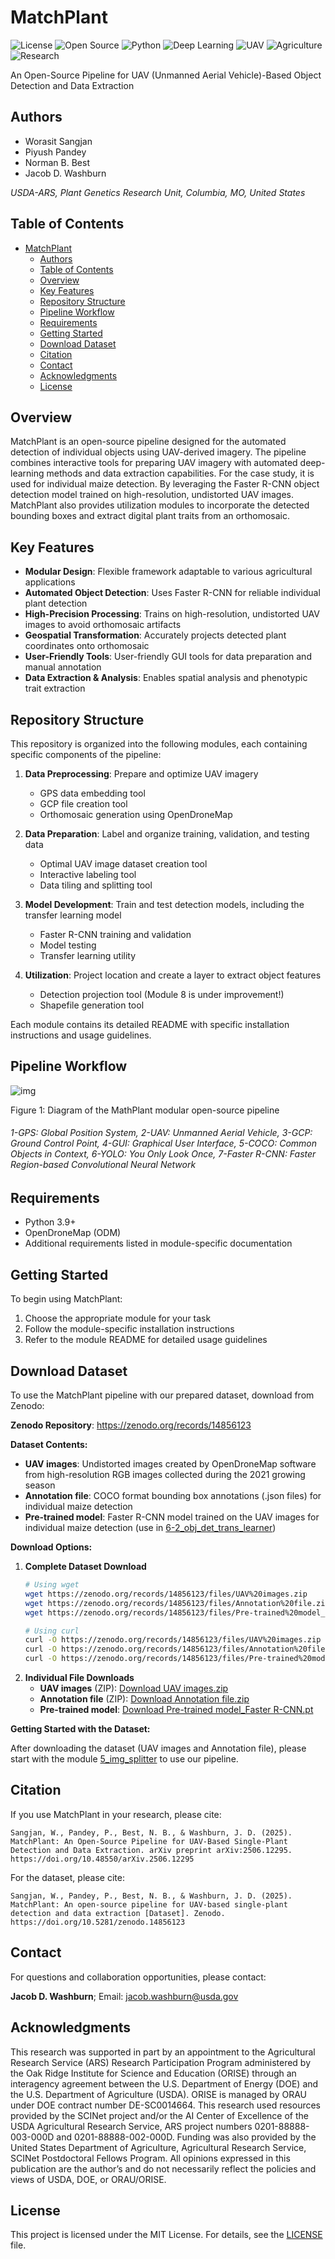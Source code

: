 # MatchPlant

![License](https://img.shields.io/badge/License-MIT-blue.svg)
![Open Source](https://img.shields.io/badge/Open%20Source-Yes-brightgreen.svg)
![Python](https://img.shields.io/badge/Python-3.9+-blue.svg)
![Deep Learning](https://img.shields.io/badge/Deep%20Learning-Faster%20R--CNN-orange.svg)
![UAV](https://img.shields.io/badge/UAV-Drone%20Imagery-skyblue.svg)
![Agriculture](https://img.shields.io/badge/Agriculture-Precision%20Agriculture-green.svg)
![Research](https://img.shields.io/badge/Research-USDA--ARS-navy.svg)

An Open-Source Pipeline for UAV (Unmanned Aerial Vehicle)-Based Object Detection and Data Extraction

## Authors

- Worasit Sangjan
- Piyush Pandey
- Norman B. Best
- Jacob D. Washburn
  
*USDA-ARS, Plant Genetics Research Unit, Columbia, MO, United States*

## Table of Contents
- [MatchPlant](#matchplant)
  - [Authors](#authors)
  - [Table of Contents](#table-of-contents)
  - [Overview](#overview)
  - [Key Features](#key-features)
  - [Repository Structure](#repository-structure)
  - [Pipeline Workflow](#pipeline-workflow)
  - [Requirements](#requirements)
  - [Getting Started](#getting-started)
  - [Download Dataset](#download-dataset)
  - [Citation](#citation)
  - [Contact](#contact)
  - [Acknowledgments](#acknowledgments)
  - [License](#license)

## Overview

MatchPlant is an open-source pipeline designed for the automated detection of individual objects using UAV-derived imagery. The pipeline combines interactive tools for preparing UAV imagery with automated deep-learning methods and data extraction capabilities. For the case study, it is used for individual maize detection. By leveraging the Faster R-CNN object detection model trained on high-resolution, undistorted UAV images. MatchPlant also provides utilization modules to incorporate the detected bounding boxes and extract digital plant traits from an orthomosaic.

## Key Features

- **Modular Design**: Flexible framework adaptable to various agricultural applications
- **Automated Object Detection**: Uses Faster R-CNN for reliable individual plant detection
- **High-Precision Processing**: Trains on high-resolution, undistorted UAV images to avoid orthomosaic artifacts
- **Geospatial Transformation**: Accurately projects detected plant coordinates onto orthomosaic
- **User-Friendly Tools**: User-friendly GUI tools for data preparation and manual annotation
- **Data Extraction & Analysis**: Enables spatial analysis and phenotypic trait extraction

## Repository Structure

This repository is organized into the following modules, each containing specific components of the pipeline:

1. **Data Preprocessing**: Prepare and optimize UAV imagery
   - GPS data embedding tool
   - GCP file creation tool
   - Orthomosaic generation using OpenDroneMap

2. **Data Preparation**: Label and organize training, validation, and testing data
   - Optimal UAV image dataset creation tool
   - Interactive labeling tool
   - Data tiling and splitting tool

3. **Model Development**: Train and test detection models, including the transfer learning model
   - Faster R-CNN training and validation
   - Model testing
   - Transfer learning utility

4. **Utilization**: Project location and create a layer to extract object features
   - Detection projection tool (Module 8 is under improvement!)
   - Shapefile generation tool

Each module contains its detailed README with specific installation instructions and usage guidelines.

## Pipeline Workflow

![img](https://github.com/JacobWashburn-USDA/Ortho_to_image/blob/main/images/img.png)

Figure 1: Diagram of the MathPlant modular open-source pipeline

###### 1-GPS: Global Position System, 2-UAV: Unmanned Aerial Vehicle, 3-GCP: Ground Control Point, 4-GUI: Graphical User Interface, 5-COCO: Common Objects in Context, 6-YOLO: You Only Look Once, 7-Faster R-CNN: Faster Region-based Convolutional Neural Network

## Requirements

- Python 3.9+
- OpenDroneMap (ODM)
- Additional requirements listed in module-specific documentation

## Getting Started

To begin using MatchPlant:

1. Choose the appropriate module for your task
2. Follow the module-specific installation instructions
3. Refer to the module README for detailed usage guidelines

## Download Dataset

To use the MatchPlant pipeline with our prepared dataset, download from Zenodo:

**Zenodo Repository**: https://zenodo.org/records/14856123

**Dataset Contents:**
- **UAV images**: Undistorted images created by OpenDroneMap software from high-resolution RGB images collected during the 2021 growing season
- **Annotation file**: COCO format bounding box annotations (.json files) for individual maize detection
- **Pre-trained model**: Faster R-CNN model trained on the UAV images for individual maize detection (use in [6-2_obj_det_trans_learner](https://github.com/JacobWashburn-USDA/MatchPlant/tree/main/6-2_obj_det_trans_learner))

**Download Options:**

1. **Complete Dataset Download**
   ```bash
   # Using wget
   wget https://zenodo.org/records/14856123/files/UAV%20images.zip
   wget https://zenodo.org/records/14856123/files/Annotation%20file.zip
   wget https://zenodo.org/records/14856123/files/Pre-trained%20model_Faster%20R-CNN.pt
   
   # Using curl
   curl -O https://zenodo.org/records/14856123/files/UAV%20images.zip
   curl -O https://zenodo.org/records/14856123/files/Annotation%20file.zip
   curl -O https://zenodo.org/records/14856123/files/Pre-trained%20model_Faster%20R-CNN.pt
   ```
2. **Individual File Downloads**
   - **UAV images** (ZIP): [Download UAV images.zip](https://zenodo.org/records/14856123/files/UAV%20images.zip?download=1)
   - **Annotation file** (ZIP): [Download Annotation file.zip](https://zenodo.org/records/14856123/files/Annotation%20file.zip?download=1)
   - **Pre-trained model**: [Download Pre-trained model_Faster R-CNN.pt](https://zenodo.org/records/14856123/files/Pre-trained%20model_Faster%20R-CNN.pt?download=1)
  
**Getting Started with the Dataset:**

After downloading the dataset (UAV images and Annotation file), please start with the module [5_img_splitter](https://github.com/JacobWashburn-USDA/Ortho_to_image/tree/main/5_img_splitter) to use our pipeline.

## Citation

If you use MatchPlant in your research, please cite:

```
Sangjan, W., Pandey, P., Best, N. B., & Washburn, J. D. (2025). MatchPlant: An Open-Source Pipeline for UAV-Based Single-Plant Detection and Data Extraction. arXiv preprint arXiv:2506.12295. https://doi.org/10.48550/arXiv.2506.12295
```
For the dataset, please cite:

```
Sangjan, W., Pandey, P., Best, N. B., & Washburn, J. D. (2025). MatchPlant: An open-source pipeline for UAV-based single-plant detection and data extraction [Dataset]. Zenodo. https://doi.org/10.5281/zenodo.14856123
```

## Contact

For questions and collaboration opportunities, please contact:

**Jacob D. Washburn**; Email: jacob.washburn@usda.gov

## Acknowledgments

This research was supported in part by an appointment to the Agricultural Research Service (ARS) Research Participation Program administered by the Oak Ridge Institute for Science and Education (ORISE) through an interagency agreement between the U.S. Department of Energy (DOE) and the U.S. Department of Agriculture (USDA). ORISE is managed by ORAU under DOE contract number DE-SC0014664. This research used resources provided by the SCINet project and/or the AI Center of Excellence of the USDA Agricultural Research Service, ARS project numbers 0201-88888-003-000D and 0201-88888-002-000D. Funding was also provided by the United States Department of Agriculture, Agricultural Research Service, SCINet Postdoctoral Fellows Program. All opinions expressed in this publication are the author’s and do not necessarily reflect the policies and views of USDA, DOE, or ORAU/ORISE.

## License

This project is licensed under the MIT License. For details, see the [LICENSE](LICENSE) file.
